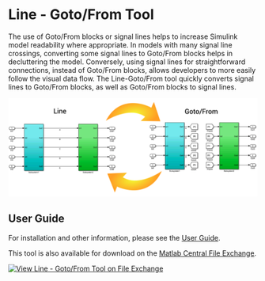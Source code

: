 # Line - Goto/From Tool

The use of Goto/From blocks or signal lines helps to increase Simulink model readability where appropriate. In models with many signal line crossings, converting some signal lines to Goto/From blocks helps in decluttering the model. Conversely, using signal lines for straightforward connections, instead of Goto/From blocks, allows developers to more easily follow the visual data flow. The Line-Goto/From tool quickly converts signal lines to Goto/From blocks, as well as Goto/From blocks to signal lines.

<img src="imgs/Cover.png" width="650">

## User Guide
For installation and other information, please see the [User Guide](doc/LineToGotoFrom_UserGuide.pdf).

This tool is also available for download on the [Matlab Central File Exchange](https://www.mathworks.com/matlabcentral/fileexchange/59742-line-goto-from-tool).

[![View Line - Goto/From Tool on File Exchange](https://www.mathworks.com/matlabcentral/images/matlab-file-exchange.svg)](https://www.mathworks.com/matlabcentral/fileexchange/59742-line-goto-from-tool)
